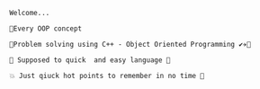         Welcome...
    
        🎈Every OOP concept
 
        💯Problem solving using C++ - Object Oriented Programming ✔✈🙂
    
        🍊 Supposed to quick  and easy language 🥭

        💥 Just qiuck hot points to remember in no time 🥇 

    
